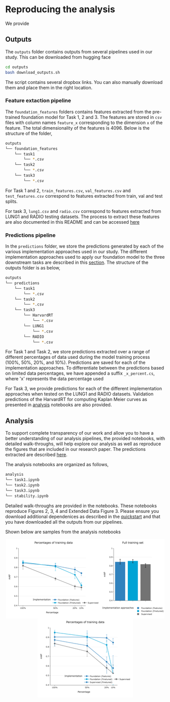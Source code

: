 # Reproducing the analysis

We provide 

## Outputs
The `outputs` folder contains outputs from several pipelines used in our study. This can be downloaded from hugging face

```bash
cd outputs
bash download_outputs.sh
```


The script contains several dropbox links. You can also manually download them and place them in the right location. 

### Feature extaction pipeline
The `foundation_features` folders contains features extracted from the pre-trained foundation model for Task 1, 2 and 3. The features are stored in `csv` files with column names `feature_x` corresponding to the dimension `x` of the feature. The total dimensionality of the features is 4096. Below is the structure of the folder,
```bash
outputs
└── foundation_features
    └── task1
        └── *.csv
    └── task2
        └── *.csv
    └── task3
        └── *.csv
```

For Task 1 and 2, `train_features.csv`, `val_features.csv` and `test_features.csv` correspond to features extracted from train, val and test splits. 

For task 3, `lung1.csv` and `radio.csv` correspond to features extracted from LUNG1 and RADIO testing datasets. 
The process to extract these features are also documented in this README and can be accessed [here](#running-predictions-and-extracting-features-from-our-models)


### Predictions pipeline
In the `predictions` folder, we store the predictions generated by each of the various implementation approaches used in our study. The different implementation approaches used to apply our foundation model to the three downstream tasks are described in this [section](#model). The structure of the outputs folder is as below,
```bash
outputs
└── predictions
    └── task1
        └── *.csv
    └── task2
        └── *.csv
    └── task3
        └── HarvardRT
            └── *.csv 
        └── LUNG1
            └── *.csv 
        └── RADIO
            └── *.csv 
```
For Task 1 and Task 2, we store predictions extracted over a range of different percentages of data used during the model training process (100%, 50%, 20%, and 10%). Predictions are saved for each of the implementation approaches. To differentiate between the predictions based on limited data percentages, we have appended a suffix `_x_percent.cs`, where 'x' represents the data percentage used

For Task 3, we provide predictions for each of the different implementation approaches when tested on the LUNG1 and RADIO datasets. Validation predictions of the HarvardRT for computing Kaplan Meier curves as presented in [analysis](#analysis) notebooks are also provided.

<div style="page-break-after: always;"></div>

## Analysis
To support complete transparency of our work and allow you to have a better understanding of our analysis pipelines, the provided notebooks, with detailed walk-throughs, will help explore our analysis as well as reproduce the figures that are included in our research paper. The predictions extracted are described [here](#predictions-extracted).

The analysis notebooks are organized as follows,

```bash
analysis
└── task1.ipynb
└── task2.ipynb
└── task3.ipynb
└── stability.ipynb
```

Detailed walk-throughs are provided in the notebooks. These notebooks reproduce Figures 2, 3, 4 and Extended Data Figure 3. Please ensure you download additional dependenices as described in the [quickstart](#quick-start) and that you have downloaded all the outputs from our pipelines.

Shown below are samples from the analysis notebooks
<div style="display: flex; justify-content: center"><img src="../../assets/analysis_1.png" width=300 /><img src="../../assets/analysis_2.png" width=200 /></div>

<div style="display: flex; justify-content: center"><img src="../../assets/analysis_3.png" width=300 /><img src="../../assets/analysis_4.png
